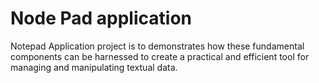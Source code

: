 # Node Pad application 
Notepad Application project is to demonstrates how these
fundamental components can be harnessed to create a practical and efficient tool for
managing and manipulating textual data.